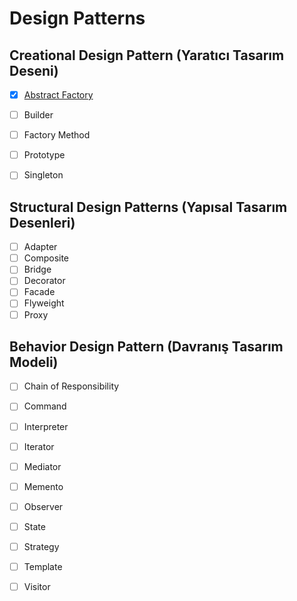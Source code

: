 # Design Patterns




## Creational Design Pattern (Yaratıcı Tasarım Deseni)

- [x] [Abstract Factory](https://github.com/enginyenice/Examples-of-Design-Patterns/tree/main/AbstractDesignPattern)
- [ ] Builder 
- [ ] Factory Method 
- [ ] Prototype 
- [ ] Singleton 


## Structural Design Patterns (Yapısal Tasarım Desenleri)

- [ ] Adapter 
- [ ] Composite  
- [ ] Bridge  
- [ ] Decorator  
- [ ] Facade  
- [ ] Flyweight  
- [ ] Proxy  

## Behavior Design Pattern (Davranış Tasarım Modeli)

- [ ] Chain of Responsibility
- [ ] Command 
- [ ] Interpreter 
- [ ] Iterator 
- [ ] Mediator  
- [ ] Memento  
- [ ] Observer  
- [ ] State  
- [ ] Strategy   
- [ ] Template   
- [ ] Visitor   


